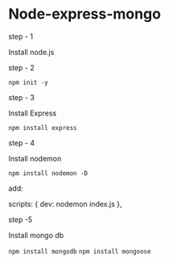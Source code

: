 # Node-express-mongo

step - 1

Install node.js

step - 2

```npm init -y```

step - 3 

Install Express

```npm install express```

step - 4 

Install nodemon

```npm install nodemon -D ```

add: 

scripts: {
    dev: nodemon index.js
  },


  step -5 

  Install mongo db

  ``` npm install mongodb ```
  ``` npm install mongoose ```

